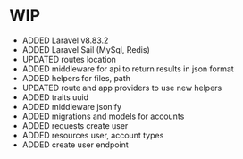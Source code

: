 # WIP
- ADDED Laravel v8.83.2
- ADDED Laravel Sail (MySql, Redis)
- UPDATED routes location
- ADDED middleware for api to return results in json format
- ADDED helpers for files, path
- UPDATED route and app providers to use new helpers
- ADDED traits uuid
- ADDED middleware jsonify
- ADDED migrations and models for accounts
- ADDED requests create user
- ADDED resources user, account types
- ADDED create user endpoint
